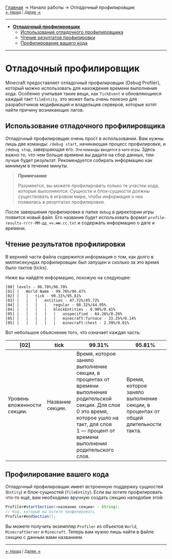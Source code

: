 [Главная](../index) → Начало работы → *Отладочный профилировщик*<br>
<small>[← Назад](Forge_Update_Checker "Начало работы: Проверка обновлений с Forge") | [Далее →](../Concepts/Sides "Концепции: Стороны")</small>

---

- [**Отладочный профилировщик**](#Debug_Profiler)
  + [Использование отладочного профилировщика](#Using_the_Debug_Profiler)
  + [Чтение резултатов профилировки](#Reading_a_Profiler_result)
  + [Профилирование вашего кода](#Profiling_your_own_code)

---

# <a name="Debug_Profiler"></a>Отладочный профилировщик
Minecraft предоставляет отладочный профилировщик (Debug Profiler), который можно использовать для нахождения времени выполнения кода. Особенно учитывая такие вещи, как `TickEvent` и обновляющиеся каждый такт `TileEntity`, это может быть очень полезно для разработчиков модификаций и владельцев серверов, которые хотят найти причину возникающих лагов.

## <a name="Using_the_Debug_Profiler"></a>Использование отладочного профилировщика
Отладочный профилировщик очень прост в использовании. Вам нужны лишь две команды: `/debug start`, начинающая процесс профилировки, и `/debug stop`, завершающая его. <small>Эти команды вводятся в чате игры.</small> Здесь важно то, что чем больше времени вы дадите на сбор данных, тем лучше будет результат. Рекомендуется собирать информацию как минимум в течение минуты.

> **Примечание**
>
> Разумеется, вы можете профилировать только те участки кода, которые выполняются. Сущности и блок-сущности должны существовать в игровом мире, чтобы информация о них появилась в резултатах профилировки.

После завершения профилировки в папке `debug` в директории игры появится новый файл. Его название будет использовать формат `profile-results-гггг-ММ-дд_чч.мм.сс.txt` и содержать информацию о дате и времени.

## <a name="Reading_a_Profiler_result"></a>Чтение результатов профилировки
В верхней части файла содержится информация о том, как долго в миллисекундах профилировщик был запущен и сколько за это время было тактов (ticks).

Ниже вы найдёте информацию, похожую на следующее:

```
[00] levels - 96.70%/96.70%
[01] |   World Name - 99.76%/96.47%
[02] |   |   tick - 99.31%/95.81%
[03] |   |   |   entities - 47.72%/45.72%
[04] |   |   |   |   regular - 98.32%/44.95%
[04] |   |   |   |   blockEntities - 0.90%/0.41%
[05] |   |   |   |   |   unspecified - 64.26%/0.26%
[05] |   |   |   |   |   minecraft:furnace - 33.35%/0.14%
[05] |   |   |   |   |   minecraft:chest - 2.39%/0.01%
```

Вот небольшое объяснение того, что означает каждая часть:

| [02] | tick | 99.31% | 95.81% |
|------|------|--------|--------|
| Уровень вложенности секции. | Название секции. | Время, которое заняло выполнение секции, в процентах от времени выполнения родительской секции. Для слоя 0 это время, которое ушло на такт, для слоя 1 — процент от времени выполнения родительского слоя. | Время, которое заняло выполнение секции, в процентах от общей длительности такта. |

## <a name="Profiling_your_own_code"></a>Профилирование вашего кода
Отладочный профилировщик имеет встроенную поддержку сущностей (`Entity`) и блок-сущностей (`TileEntity`). Если вы хотите профилировать что-то ещё, вам необходимо вручную создать секцию наподобие этой:

```java
Profiler#startSection(<название секции> : String);
// Код, который вы хотите профилировать
Profiler#endSection();
```

Вы можете получить экземпляр `Profiler` из объектов `World`, `MinecraftServer` и `Minecraft`. Теперь вам нужно лишь найти в файле секцию с данным вами названием.

---

<small>[← Назад](Forge_Update_Checker "Начало работы: Проверка обновлений с Forge") | [Далее →](../Concepts/Sides "Концепции: Стороны")</small>